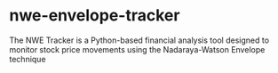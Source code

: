 # nwe-envelope-tracker
The NWE Tracker is a Python-based financial analysis tool designed to monitor stock price movements using the Nadaraya-Watson Envelope technique
